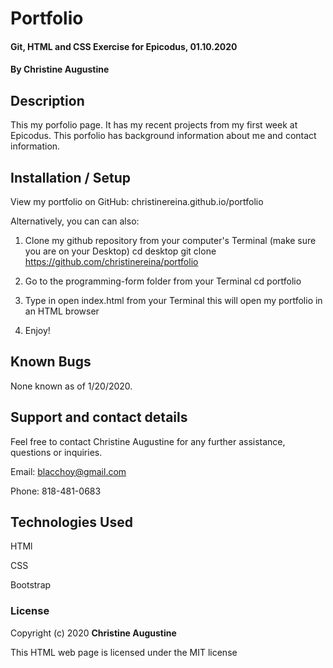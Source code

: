 # Portfolio

#### Git, HTML and CSS Exercise for Epicodus, 01.10.2020

#### **By Christine Augustine**

## Description

This my porfolio page. It has my recent projects from my first week at Epicodus. This porfolio has background information about me and contact information.


## Installation / Setup

View my portfolio on GitHub: christinereina.github.io/portfolio

Alternatively, you can can also:

1. Clone my github repository from your computer's Terminal (make sure you are on your Desktop)
  cd desktop
  git clone https://github.com/christinereina/portfolio

2. Go to the programming-form folder from your Terminal
  cd portfolio

3. Type in open index.html from your Terminal 
  this will open my portfolio in an HTML browser

4. Enjoy!


## Known Bugs

None known as of 1/20/2020.

## Support and contact details

Feel free to contact Christine Augustine for any further assistance, questions or inquiries. 

Email: blacchoy@gmail.com

Phone: 818-481-0683

## Technologies Used

HTMl


CSS

Bootstrap

### License

Copyright (c) 2020 **Christine Augustine**

This HTML web page is licensed under the MIT license
